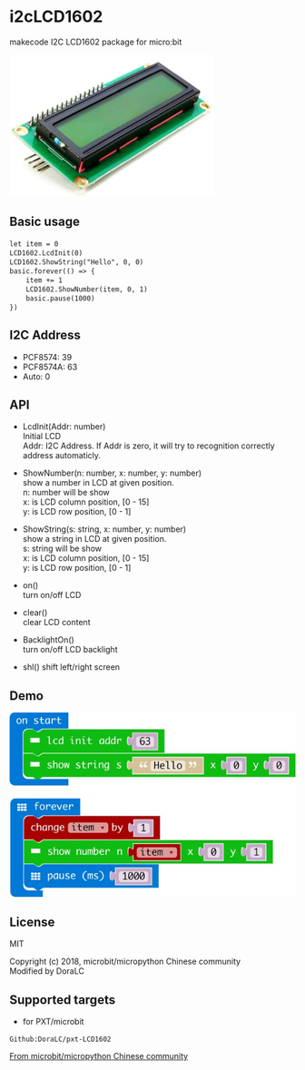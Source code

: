 # i2cLCD1602

makecode I2C LCD1602 package for micro:bit  

![](lcd.jpg)

## Basic usage

```
let item = 0
LCD1602.LcdInit(0)
LCD1602.ShowString("Hello", 0, 0)
basic.forever(() => {
    item += 1
    LCD1602.ShowNumber(item, 0, 1)
    basic.pause(1000)
})
```


## I2C Address  
- PCF8574: 39  
- PCF8574A: 63  
- Auto: 0

## API

- LcdInit(Addr: number)  
Initial LCD  
Addr: I2C Address. If Addr is zero, it will try to recognition correctly address automaticly.  

- ShowNumber(n: number, x: number, y: number)  
show a number in LCD at given position.  
n: number will be show  
x: is LCD column position, [0 - 15]  
y: is LCD row position, [0 - 1]  

- ShowString(s: string, x: number, y: number)  
show a string in LCD at given position.  
s: string will be show  
x: is LCD column position, [0 - 15]  
y: is LCD row position, [0 - 1]  

- on()  
turn on/off LCD   

- clear()  
clear LCD content  

- BacklightOn()  
turn on/off LCD backlight  

- shl()
shift left/right screen


## Demo

![](demo.jpg)

## License

MIT

Copyright (c) 2018, microbit/micropython Chinese community  
Modified by DoraLC

## Supported targets

* for PXT/microbit
```
Github:DoraLC/pxt-LCD1602
```

[From microbit/micropython Chinese community](http://www.micropython.org.cn)
